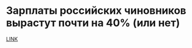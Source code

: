 # Зарплаты российских чиновников вырастут почти на 40% (или нет)



[LINK](https://varlamov.ru/2059426.html)